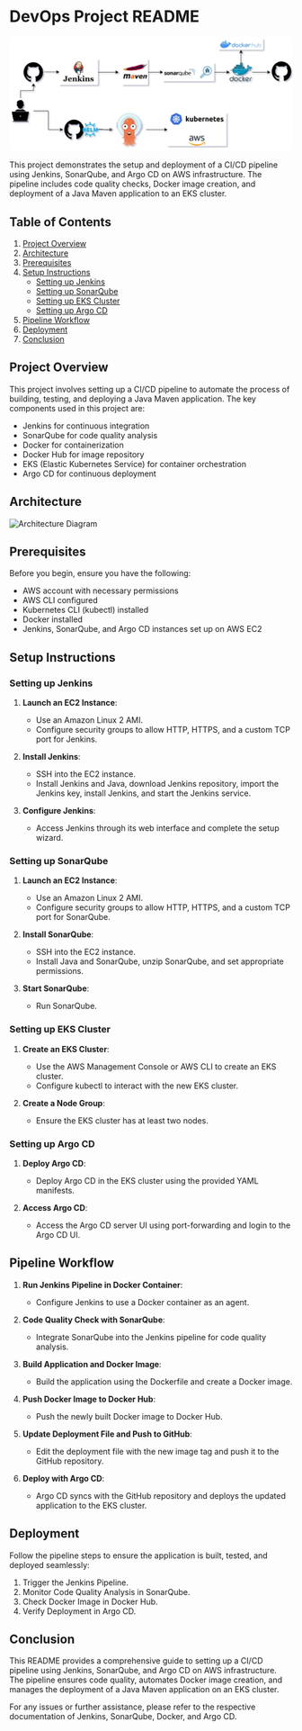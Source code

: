 
# DevOps Project README

![Project Architecture](./project_F.png)

This project demonstrates the setup and deployment of a CI/CD pipeline using Jenkins, SonarQube, and Argo CD on AWS infrastructure. The pipeline includes code quality checks, Docker image creation, and deployment of a Java Maven application to an EKS cluster.

## Table of Contents

1. [Project Overview](#project-overview)
2. [Architecture](#architecture)
3. [Prerequisites](#prerequisites)
4. [Setup Instructions](#setup-instructions)
   - [Setting up Jenkins](#setting-up-jenkins)
   - [Setting up SonarQube](#setting-up-sonarqube)
   - [Setting up EKS Cluster](#setting-up-eks-cluster)
   - [Setting up Argo CD](#setting-up-argo-cd)
5. [Pipeline Workflow](#pipeline-workflow)
6. [Deployment](#deployment)
7. [Conclusion](#conclusion)

## Project Overview

This project involves setting up a CI/CD pipeline to automate the process of building, testing, and deploying a Java Maven application. The key components used in this project are:

- Jenkins for continuous integration
- SonarQube for code quality analysis
- Docker for containerization
- Docker Hub for image repository
- EKS (Elastic Kubernetes Service) for container orchestration
- Argo CD for continuous deployment

## Architecture

![Architecture Diagram](path/to/architecture-diagram.png)

## Prerequisites

Before you begin, ensure you have the following:

- AWS account with necessary permissions
- AWS CLI configured
- Kubernetes CLI (kubectl) installed
- Docker installed
- Jenkins, SonarQube, and Argo CD instances set up on AWS EC2

## Setup Instructions

### Setting up Jenkins

1. **Launch an EC2 Instance**: 
   - Use an Amazon Linux 2 AMI.
   - Configure security groups to allow HTTP, HTTPS, and a custom TCP port for Jenkins.

2. **Install Jenkins**: 
   - SSH into the EC2 instance.
   - Install Jenkins and Java, download Jenkins repository, import the Jenkins key, install Jenkins, and start the Jenkins service.

3. **Configure Jenkins**:
   - Access Jenkins through its web interface and complete the setup wizard.

### Setting up SonarQube

1. **Launch an EC2 Instance**:
   - Use an Amazon Linux 2 AMI.
   - Configure security groups to allow HTTP, HTTPS, and a custom TCP port for SonarQube.

2. **Install SonarQube**:
   - SSH into the EC2 instance.
   - Install Java and SonarQube, unzip SonarQube, and set appropriate permissions.

3. **Start SonarQube**:
   - Run SonarQube.

### Setting up EKS Cluster

1. **Create an EKS Cluster**:
   - Use the AWS Management Console or AWS CLI to create an EKS cluster.
   - Configure kubectl to interact with the new EKS cluster.

2. **Create a Node Group**:
   - Ensure the EKS cluster has at least two nodes.

### Setting up Argo CD

1. **Deploy Argo CD**:
   - Deploy Argo CD in the EKS cluster using the provided YAML manifests.

2. **Access Argo CD**:
   - Access the Argo CD server UI using port-forwarding and login to the Argo CD UI.

## Pipeline Workflow

1. **Run Jenkins Pipeline in Docker Container**:
   - Configure Jenkins to use a Docker container as an agent.

2. **Code Quality Check with SonarQube**:
   - Integrate SonarQube into the Jenkins pipeline for code quality analysis.

3. **Build Application and Docker Image**:
   - Build the application using the Dockerfile and create a Docker image.

4. **Push Docker Image to Docker Hub**:
   - Push the newly built Docker image to Docker Hub.

5. **Update Deployment File and Push to GitHub**:
   - Edit the deployment file with the new image tag and push it to the GitHub repository.

6. **Deploy with Argo CD**:
   - Argo CD syncs with the GitHub repository and deploys the updated application to the EKS cluster.

## Deployment

Follow the pipeline steps to ensure the application is built, tested, and deployed seamlessly:

1. Trigger the Jenkins Pipeline.
2. Monitor Code Quality Analysis in SonarQube.
3. Check Docker Image in Docker Hub.
4. Verify Deployment in Argo CD.

## Conclusion

This README provides a comprehensive guide to setting up a CI/CD pipeline using Jenkins, SonarQube, and Argo CD on AWS infrastructure. The pipeline ensures code quality, automates Docker image creation, and manages the deployment of a Java Maven application on an EKS cluster.

For any issues or further assistance, please refer to the respective documentation of Jenkins, SonarQube, Docker, and Argo CD.

